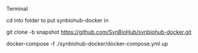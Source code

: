 Terminal

cd into folder to put synbiohub-docker in

git clone -b snapshot <https://github.com/SynBioHub/synbiohub-docker.git>

docker-compose -f ./synbiohub-docker/docker-compose.yml up

